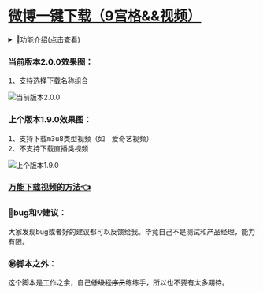 # [微博一键下载（9宫格&&视频）](https://greasyfork.org/zh-CN/scripts/454816)

<details>
<summary>📔功能介绍(点击查看)</summary>
<pre>
16、支持选择下载名称组合（2.0.0）
15、支持下载m3u8类型视频（如<img width="14" style="vertical-align: text-top; " src="https://api.iowen.cn/favicon/www.iqiyi.com.png">爱奇艺视频）（1.9.0）
14、支持下载名中显示微博文本(前20字)（1.8.0）
13、支持下载文件中包含微博文本（1.8.0）
12、支持下载视频（1.7.0）
11、自动过滤空白图片（1.7.0）
10、右边【记录下载状态】支持再次下载（1.6.0）
9、旧版功能下线（1.6.0）
8、记录下载状态（1.5.0）
7、兼容<img width="14" style="vertical-align: text-top; " src="https://www.firefox.com.cn/media/img/favicons/firefox/browser/apple-touch-icon.79c2abeb4e35.png">火狐浏览器（1.4.0）
6、<del>兼容旧版（1.3.0）</del>
5、新版全屏预览图片时，再次点击图片退出全屏预览(1.3.0)
4、支持下载live图（1.2.0）
3、<del>不支持下载视频（1.1.0）</del><a href="https://greasyfork.org/zh-CN/scripts/454816-%E5%BE%AE%E5%8D%9A%E4%B8%80%E9%94%AE%E5%8F%96%E5%9B%BE-9%E5%AE%AB%E6%A0%BC/discussions/160492">万能下载视频的方法👈</a>
2、支持最多18图下载（1.1.0）
1、下载图片（1.1.0）
</pre>
</details>

### 当前版本2.0.0效果图：

<pre>
1、支持选择下载名称组合
</pre>

![当前版本2.0.0][2.0.0]

### 上个版本1.9.0效果图：

<pre>
1、支持下载m3u8类型视频（如<img width="14" style="vertical-align: text-top; " src="https://api.iowen.cn/favicon/www.iqiyi.com.png">爱奇艺视频）
2、不支持下载直播类视频
</pre>

![上个版本1.9.0][1.9.0]

### [万能下载视频的方法👈](https://greasyfork.org/zh-CN/scripts/454816-%E5%BE%AE%E5%8D%9A%E4%B8%80%E9%94%AE%E5%8F%96%E5%9B%BE-9%E5%AE%AB%E6%A0%BC/discussions/160492)

### 🐞bug和💡建议：

大家发现bug或者好的建议都可以反馈给我。毕竟自己不是测试和产品经理，能力有限。

### ㊙️脚本之外：

这个脚本是工作之余，自己<del>低级程序员</del>练练手，所以也不要有太多期待。
<!-- weibo/wb -->
[2.0.0]:https://s1.ax1x.com/2023/06/08/pCAetiR.png
[1.9.0]:https://s1.ax1x.com/2023/05/25/p9bVU0I.png
